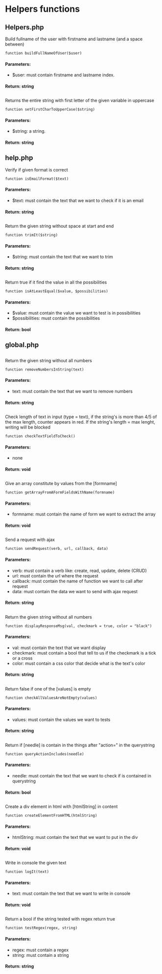 # Helpers functions


## Helpers.php

Build fullname of the user with firstname and lastname (and a space between)
   
    function buildFullNameOfUser($user)
#### Parameters:
- $user: must contain firstname and lastname index.
#### Return: string
##
Returns the entire string with first letter of the given variable in uppercase
   
    function setFirstCharToUpperCase($string)
#### Parameters:
- $string: a string.
#### Return: string
 

## help.php

Verify if given format is correct
   
    function isEmailFormat($text)
#### Parameters:
- $text: must contain the text that we want to check if it is an email
#### Return: string

##
Return the given string without space at start and end
   
    function trimIt($string)
#### Parameters:
- $string: must contain the text that we want to trim
#### Return: string
##
Return true if it find the value in all the possibilities
   
    function isAtLeastEqual($value, $possibilities)
#### Parameters:
- $value: must contain the value we want to test is in possibilities
- $possibilities: must contain the possibilities
#### Return: bool

## global.php
##
Return the given string without all numbers
   
    function removeNumbersInString(text)
#### Parameters:
- text: must contain the text that we want to remove numbers
#### Return: string
##
Check length of text in input (type = text), if the string's is more than 4/5 of the max length, counter appears in red.
If the string's length = max lenght, writing will be blocked
   
    function checkTextFieldToCheck()
#### Parameters:
- none
#### Return: void
##
Give an array constitute by values from the [formname]
   
    function getArrayFromAFormFieldsWithName(formname)
#### Parameters:
- formname: must contain the name of form we want to extract the array
#### Return: void
##
Send a request with ajax
   
    function sendRequest(verb, url, callback, data)
#### Parameters:
- verb: must contain a verb like: create, read, update, delete (CRUD) 
- url: must contain the url where the request
- callback: must contain the name of function we want to call after request
- data: must contain the data we want to send with ajax request
#### Return: string
##
Return the given string without all numbers
   
    function displayResponseMsg(val, checkmark = true, color = "black")
#### Parameters:
- val: must contain the text that we want display
- checkmark: must contain a bool that tell to us if the checkmark is a tick or a cross
- color: must contain a css color that decide what is the text's color
#### Return: string
##
Return false if one of the [values] is empty
   
    function checkAllValuesAreNotEmpty(values)
#### Parameters:
- values: must contain the values we want to tests
#### Return: string
##
Return if [needle] is contain in the things after "action=" in the querystring 
   
    function queryActionIncludes(needle)
#### Parameters:
- needle: must contain the text that we want to check if is contained in querystring
#### Return: bool
##
Create a div element in html with [htmlString] in content
   
    function createElementFromHTML(htmlString)
#### Parameters:
- htmlString: must contain the text that we want to put in the div
#### Return: void
##
Write in console the given text
   
    function logIt(text)
#### Parameters:
- text: must contain the text that we want to write in console
#### Return: void
##
Return a bool if the string tested with regex return true
   
    function testRegex(regex, string)
#### Parameters:
- regex: must contain a regex
- string: must contain a string
#### Return: string




